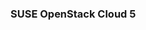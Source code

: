 <!-- .slide: data-background-image="images/suse-logo.svg" data-background-size="contain" -->
### SUSE OpenStack Cloud 5 <!-- .element class="fragment" -->